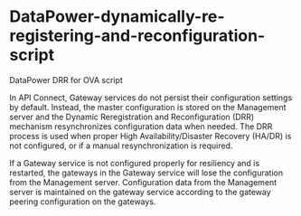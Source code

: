 # DataPower-dynamically-re-registering-and-reconfiguration-script
DataPower DRR for OVA script

In API Connect, Gateway services do not persist their configuration settings by default. Instead, the master configuration is stored on the Management server and the Dynamic Reregistration and Reconfiguration (DRR) mechanism resynchronizes configuration data when needed. The DRR process is used when proper High Availability/Disaster Recovery (HA/DR) is not configured, or if a manual resynchronization is required.

If a Gateway service is not configured properly for resiliency and is restarted, the gateways in the Gateway service will lose the configuration from the Management server. Configuration data from the Management server is maintained on the gateway service according to the gateway peering configuration on the gateways.

